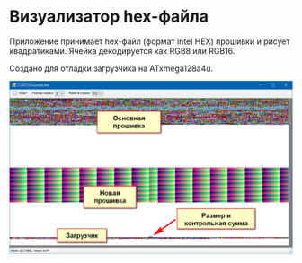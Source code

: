 # Визуализатор hex-файла

Приложение принимает hex-файл (формат intel HEX) прошивки и рисует квадратиками. 
Ячейка декодируется как RGB8 или RGB16. 

Создано для отладки загрузчика на ATxmega128a4u. 

![simpleHexMap](https://github.com/fiskov/simpleHexMap/blob/master/img.png)